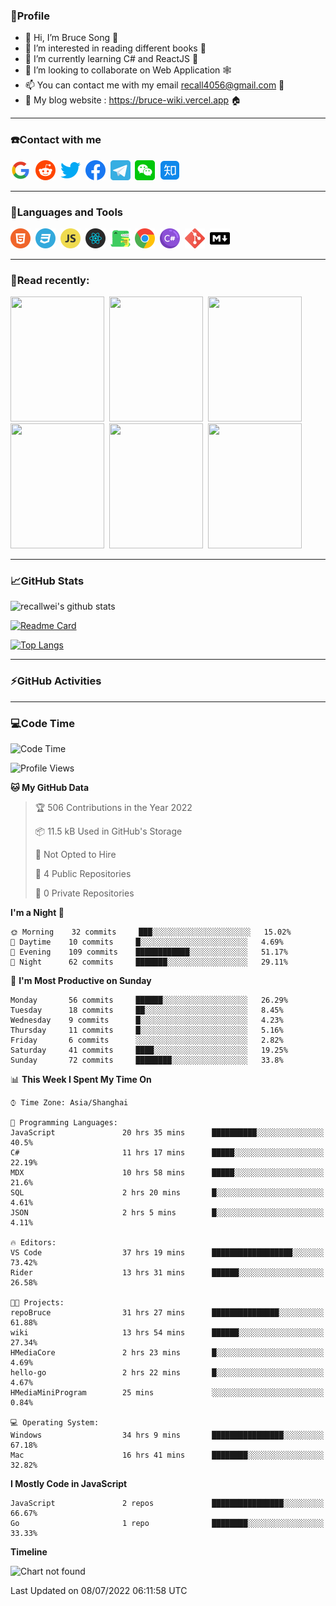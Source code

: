 ### 🦁️Profile

- 👋 Hi, I’m Bruce Song 🦁️
- 👀 I’m interested in reading different books 📖
- 🌱 I’m currently learning C# and ReactJS 🚀
- 💞️ I’m looking to collaborate on Web Application 🕸️
- 📫 You can contact me with my email recall4056@gmail.com 📮
- 📖 My blog website : https://bruce-wiki.vercel.app 🏠

---

### ☎️Contact with me

<img height="32" width="32" src="/img/google.png"/>&nbsp;
<img height="32" width="32" src="/img/reddit.png"/>&nbsp;
<img height="32" width="32" src="/img/twitter.png"/>&nbsp;
<img height="32" width="32" src="/img/facebook.png"/>&nbsp;
<a href="https://t.me/recallwei" target="_blank" rel="noreferrer noopener"><img height="32" width="32" src="/img/telegram.png"/></a>&nbsp;
<img height="32" width="32" src="/img/wechat.png"/>&nbsp;
<img height="32" width="32" src="/img/zhihu.png"/>&nbsp;

---

### 🚀Languages and Tools

<a href="https://bruce-wiki.vercel.app/docs/html" target="_blank" rel="noreferrer noopener"><img height="32" width="32" src="/img/html.png"/></a>&nbsp;
<a href="https://bruce-wiki.vercel.app/docs/css" target="_blank" rel="noreferrer noopener"><img height="32" width="32" src="/img/css.png"/></a>&nbsp;
<a href="https://bruce-wiki.vercel.app/docs/javascript" target="_blank" rel="noreferrer noopener"><img height="32" width="32" src="/img/javascript.png"/></a>&nbsp;
<a href="https://bruce-wiki.vercel.app/docs/react" target="_blank" rel="noreferrer noopener"><img height="32" width="32" src="/img/react.png"/></a>&nbsp;
<a href="https://bruce-wiki.vercel.app/docs/docusaurus" target="_blank" rel="noreferrer noopener"><img height="32" width="32" src="/img/docusaurus.png"/></a>&nbsp;
<img height="32" width="32" src="/img/chrome.png"/>&nbsp;
<a href="https://bruce-wiki.vercel.app/docs/csharp" target="_blank" rel="noreferrer noopener"><img height="32" width="32" src="/img/csharp.png"/></a>&nbsp;
<img height="32" width="32" src="/img/git.png"/>&nbsp;
<a href="https://bruce-wiki.vercel.app/docs/markdown" target="_blank" rel="noreferrer noopener"><img height="32" width="32" src="/img/markdown.png"/></a>&nbsp;

---

### 📖Read recently:

<img height="200" width="150" src="https://img9.doubanio.com/view/subject/s/public/s27283822.jpg"/>&nbsp;
<img height="200" width="150" src="https://img9.doubanio.com/view/subject/l/public/s33524212.jpg"/>&nbsp;
<img height="200" width="150" src="https://img9.doubanio.com/view/subject/m/public/s33460221.jpg"/>&nbsp;
<img height="200" width="150" src="https://img3.doubanio.com/view/subject/l/public/s8958650.jpg"/>&nbsp;
<img height="200" width="150" src="https://img9.doubanio.com/view/subject/l/public/s33703494.jpg"/>&nbsp;
<img height="200" width="150" src="https://img3.doubanio.com/view/subject/l/public/s29820180.jpg"/>&nbsp;

---

### 📈GitHub Stats

![recallwei's github stats](https://github-readme-stats.vercel.app/api?username=recallwei&show_icons=true&theme=dracula&count_private=true&include_all_commits)

<!---
repository 卡片
--->

[![Readme Card](https://github-readme-stats.vercel.app/api/pin/?username=recallwei&repo=recallwei&theme=dracula)](https://github.com/recallwei/daily)

<!---
repository 常用语言 layout=compact（紧凑布局）
--->

[![Top Langs](https://github-readme-stats.vercel.app/api/top-langs/?username=recallwei&layout=compact&theme=dracula)](https://github.com/recallwei/daily)

---

### ⚡️GitHub Activities

<!--START_SECTION:activity-->

<!--END_SECTION:activity-->

---

### 💻Code Time

<!--START_SECTION:waka-->
![Code Time](http://img.shields.io/badge/Code%20Time-0%20secs-blue)

![Profile Views](http://img.shields.io/badge/Profile%20Views-0-blue)

**🐱 My GitHub Data** 

> 🏆 506 Contributions in the Year 2022
 > 
> 📦 11.5 kB Used in GitHub's Storage 
 > 
> 🚫 Not Opted to Hire
 > 
> 📜 4 Public Repositories 
 > 
> 🔑 0 Private Repositories  
 > 
**I'm a Night 🦉** 

```text
🌞 Morning    32 commits     ███░░░░░░░░░░░░░░░░░░░░░░   15.02% 
🌆 Daytime    10 commits     █░░░░░░░░░░░░░░░░░░░░░░░░   4.69% 
🌃 Evening    109 commits    ████████████░░░░░░░░░░░░░   51.17% 
🌙 Night      62 commits     ███████░░░░░░░░░░░░░░░░░░   29.11%

```
📅 **I'm Most Productive on Sunday** 

```text
Monday       56 commits     ██████░░░░░░░░░░░░░░░░░░░   26.29% 
Tuesday      18 commits     ██░░░░░░░░░░░░░░░░░░░░░░░   8.45% 
Wednesday    9 commits      █░░░░░░░░░░░░░░░░░░░░░░░░   4.23% 
Thursday     11 commits     █░░░░░░░░░░░░░░░░░░░░░░░░   5.16% 
Friday       6 commits      ░░░░░░░░░░░░░░░░░░░░░░░░░   2.82% 
Saturday     41 commits     ████░░░░░░░░░░░░░░░░░░░░░   19.25% 
Sunday       72 commits     ████████░░░░░░░░░░░░░░░░░   33.8%

```


📊 **This Week I Spent My Time On** 

```text
⌚︎ Time Zone: Asia/Shanghai

💬 Programming Languages: 
JavaScript               20 hrs 35 mins      ██████████░░░░░░░░░░░░░░░   40.5% 
C#                       11 hrs 17 mins      █████░░░░░░░░░░░░░░░░░░░░   22.19% 
MDX                      10 hrs 58 mins      █████░░░░░░░░░░░░░░░░░░░░   21.6% 
SQL                      2 hrs 20 mins       █░░░░░░░░░░░░░░░░░░░░░░░░   4.61% 
JSON                     2 hrs 5 mins        █░░░░░░░░░░░░░░░░░░░░░░░░   4.11%

🔥 Editors: 
VS Code                  37 hrs 19 mins      ██████████████████░░░░░░░   73.42% 
Rider                    13 hrs 31 mins      ██████░░░░░░░░░░░░░░░░░░░   26.58%

🐱‍💻 Projects: 
repoBruce                31 hrs 27 mins      ███████████████░░░░░░░░░░   61.88% 
wiki                     13 hrs 54 mins      ██████░░░░░░░░░░░░░░░░░░░   27.34% 
HMediaCore               2 hrs 23 mins       █░░░░░░░░░░░░░░░░░░░░░░░░   4.69% 
hello-go                 2 hrs 22 mins       █░░░░░░░░░░░░░░░░░░░░░░░░   4.67% 
HMediaMiniProgram        25 mins             ░░░░░░░░░░░░░░░░░░░░░░░░░   0.84%

💻 Operating System: 
Windows                  34 hrs 9 mins       ████████████████░░░░░░░░░   67.18% 
Mac                      16 hrs 41 mins      ████████░░░░░░░░░░░░░░░░░   32.82%

```

**I Mostly Code in JavaScript** 

```text
JavaScript               2 repos             ████████████████░░░░░░░░░   66.67% 
Go                       1 repo              ████████░░░░░░░░░░░░░░░░░   33.33%

```


**Timeline**

![Chart not found](https://raw.githubusercontent.com/recallwei/recallwei/main/charts/bar_graph.png) 


 Last Updated on 08/07/2022 06:11:58 UTC
<!--END_SECTION:waka-->
<!---
recallwei/recallwei is a ✨ special ✨ repository because its `README.md` (this file) appears on your GitHub profile.
You can click the Preview link to take a look at your changes.
--->
